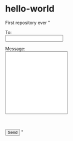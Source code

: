 # hello-world
First repository ever
"<!DOCTYPE html>
<html>
<body>

To:<br>
<input type="text" name="name"><br>
<p>
Message:<br>
<input type="text" style="height:200px; width:200px" size="50">
</p>
<br><br>
<input type="submit" value="Send">

</body>
</html>
"
